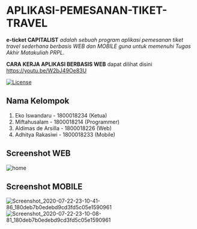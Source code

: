 # APLIKASI-PEMESANAN-TIKET-TRAVEL
**e-ticket CAPITALIST** _adalah sebuah program aplikasi pemesanan tiket travel sederhana berbasis WEB dan MOBILE guna untuk memenuhi Tugas Akhir Matakuliah PRPL._

**CARA KERJA APLIKASI BERBASIS WEB** dapat dilihat disini https://youtu.be/W2bJ49Oe83U

[![License](http://img.shields.io/:license-mit-blue.svg)](http://doge.mit-license.org)

## Nama Kelompok
1. Eko Iswandaru - 1800018234 (Ketua)
2. Miftahusalam - 1800018214 (Programmer)
3. Aldimas de Arsilla - 1800018226 (Web)
4. Adhitya Rakasiwi - 1800018233 (Mobile)

## Screenshot WEB
![home](https://user-images.githubusercontent.com/58907747/88258100-84761980-cce9-11ea-9574-d8ae4df43d2b.png)

## Screenshot MOBILE
![Screenshot_2020-07-22-23-10-41-86_180deb7b0edebd9cd3fd5c05e1590961](https://user-images.githubusercontent.com/58907747/88258248-e3d42980-cce9-11ea-9cc9-9efc3b899c3a.jpg)
![Screenshot_2020-07-22-23-10-08-81_180deb7b0edebd9cd3fd5c05e1590961](https://user-images.githubusercontent.com/58907747/88258192-c69f5b00-cce9-11ea-9df5-05146a61c2b1.jpg)
